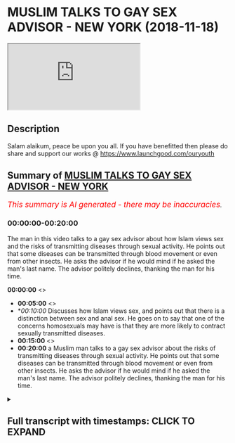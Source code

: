 # MUSLIM TALKS TO GAY SEX ADVISOR - NEW YORK (2018-11-18)

<iframe loading='lazy' allow='autoplay' src='https://www.youtube.com/embed/KLdjHNGf9XM'></iframe>

## Description

Salam alaikum, peace be upon you all. If you have benefitted then please do share and support our works @ https://www.launchgood.com/ouryouth

## Summary of [MUSLIM TALKS TO GAY SEX ADVISOR - NEW YORK](https://www.youtube.com/watch?v=KLdjHNGf9XM)


*<span style="color:red; font-size:125%">This summary is AI generated - there may be inaccuracies</span>. [](/)*

### <a onclick="modifyYTiframeseektime('0')">00:00:00-00:20:00</a>

The man in this video talks to a gay sex advisor about how Islam views sex and the risks of transmitting diseases through sexual activity. He points out that some diseases can be transmitted through blood movement or even from other insects. He asks the advisor if he would mind if he asked the man's last name. The advisor politely declines, thanking the man for his time.

**<a onclick="modifyYTiframeseektime('0')">00:00:00</a>** <>
* **<a onclick="modifyYTiframeseektime('300')">00:05:00</a>** <>
* **<a onclick="modifyYTiframeseektime('600')">00:10:00</a>* Discusses how Islam views sex, and points out that there is a distinction between sex and anal sex. He goes on to say that one of the concerns homosexuals may have is that they are more likely to contract sexually transmitted diseases.
* **<a onclick="modifyYTiframeseektime('900')">00:15:00</a>** <>
* **<a onclick="modifyYTiframeseektime('1200')">00:20:00</a>**  a Muslim man talks to a gay sex advisor about the risks of transmitting diseases through sexual activity. He points out that some diseases can be transmitted through blood movement or even from other insects. He asks the advisor if he would mind if he asked the man's last name. The advisor politely declines, thanking the man for his time.

<details><summary><h2>Full transcript with timestamps: CLICK TO EXPAND</h2></summary>

<a onclick="modifyYTiframeseektime('11')">0:00:11</a> you're ready  
<a onclick="modifyYTiframeseektime('15')">0:00:15</a> jacket he's going to a crisis you can  
<a onclick="modifyYTiframeseektime('25')">0:00:25</a> change much closer possibly changes  
<a onclick="modifyYTiframeseektime('27')">0:00:27</a> around  
<a onclick="modifyYTiframeseektime('37')">0:00:37</a> you know I questions everything from  
<a onclick="modifyYTiframeseektime('39')">0:00:39</a> Instagram  
<a onclick="modifyYTiframeseektime('43')">0:00:43</a> you're dealing with everything what are  
<a onclick="modifyYTiframeseektime('45')">0:00:45</a> okay let me ask you a question what  
<a onclick="modifyYTiframeseektime('47')">0:00:47</a> other like let's say the most common  
<a onclick="modifyYTiframeseektime('49')">0:00:49</a> problems your ear face as well as to the  
<a onclick="modifyYTiframeseektime('52')">0:00:52</a> issues that you use societal issues that  
<a onclick="modifyYTiframeseektime('54')">0:00:54</a> you keep like I keep coming up say you  
<a onclick="modifyYTiframeseektime('62')">0:01:02</a> know boil it down to the VFD I would say  
<a onclick="modifyYTiframeseektime('64')">0:01:04</a> people are not trusting their instincts  
<a onclick="modifyYTiframeseektime('77')">0:01:17</a> what do you mean by that can you give me  
<a onclick="modifyYTiframeseektime('103')">0:01:43</a> like more like a case study so you're  
<a onclick="modifyYTiframeseektime('104')">0:01:44</a> saying people are maybe they're not  
<a onclick="modifyYTiframeseektime('105')">0:01:45</a> aware or they're not confident in  
<a onclick="modifyYTiframeseektime('107')">0:01:47</a> themselves or what is it exactly they're  
<a onclick="modifyYTiframeseektime('108')">0:01:48</a> being told by multiple sources that what  
<a onclick="modifyYTiframeseektime('110')">0:01:50</a> have been one of our  
<a onclick="modifyYTiframeseektime('118')">0:01:58</a> challenges that people tell us our  
<a onclick="modifyYTiframeseektime('121')">0:02:01</a> supposed to be about sex for our bodies  
<a onclick="modifyYTiframeseektime('124')">0:02:04</a> okay  
<a onclick="modifyYTiframeseektime('127')">0:02:07</a> feel and we quickly believe that at age  
<a onclick="modifyYTiframeseektime('130')">0:02:10</a> 3 or 4 or 5 or 15 or 30  
<a onclick="modifyYTiframeseektime('134')">0:02:14</a> and it's hard to shake that so you might  
<a onclick="modifyYTiframeseektime('136')">0:02:16</a> have an instinct like I just want to  
<a onclick="modifyYTiframeseektime('139')">0:02:19</a> masturbate and that might be your thing  
<a onclick="modifyYTiframeseektime('144')">0:02:24</a> you should also be wanting to get  
<a onclick="modifyYTiframeseektime('146')">0:02:26</a> married to this type of person and we  
<a onclick="modifyYTiframeseektime('148')">0:02:28</a> having this type of sex with them and  
<a onclick="modifyYTiframeseektime('150')">0:02:30</a> once a week what spice a week but you  
<a onclick="modifyYTiframeseektime('151')">0:02:31</a> might be thinking I just want to it  
<a onclick="modifyYTiframeseektime('153')">0:02:33</a> whatever maybe you have your own beliefs  
<a onclick="modifyYTiframeseektime('156')">0:02:36</a> about what works for you is pornography  
<a onclick="modifyYTiframeseektime('158')">0:02:38</a> a big theme here in your work because is  
<a onclick="modifyYTiframeseektime('161')">0:02:41</a> it not so people certainly use doesn't  
<a onclick="modifyYTiframeseektime('167')">0:02:47</a> come out and but I think that usually  
<a onclick="modifyYTiframeseektime('169')">0:02:49</a> people have more questions around  
<a onclick="modifyYTiframeseektime('171')">0:02:51</a> interpersonal and Orin is usually not  
<a onclick="modifyYTiframeseektime('176')">0:02:56</a> into personal it born is in some way  
<a onclick="modifyYTiframeseektime('179')">0:02:59</a> interpersonal it's more the  
<a onclick="modifyYTiframeseektime('180')">0:03:00</a> interpersonal reaction where someone's  
<a onclick="modifyYTiframeseektime('181')">0:03:01</a> yeah  
<a onclick="modifyYTiframeseektime('183')">0:03:03</a> coming up against what if I ask you a  
<a onclick="modifyYTiframeseektime('187')">0:03:07</a> question do you find that there's a in  
<a onclick="modifyYTiframeseektime('190')">0:03:10</a> terms of males and females age groups  
<a onclick="modifyYTiframeseektime('192')">0:03:12</a> different demographics who seems to be  
<a onclick="modifyYTiframeseektime('196')">0:03:16</a> like let's say for example tense exhibit  
<a onclick="modifyYTiframeseektime('198')">0:03:18</a> than most insecurities or problems or  
<a onclick="modifyYTiframeseektime('200')">0:03:20</a> comments are there any specific classes  
<a onclick="modifyYTiframeseektime('204')">0:03:24</a> of people that you can say okay these  
<a onclick="modifyYTiframeseektime('205')">0:03:25</a> individuals keep coming up to think  
<a onclick="modifyYTiframeseektime('214')">0:03:34</a> about their sexuality or their gender or  
<a onclick="modifyYTiframeseektime('216')">0:03:36</a> their sexual expression or gender  
<a onclick="modifyYTiframeseektime('218')">0:03:38</a> identity yeah  
<a onclick="modifyYTiframeseektime('223')">0:03:43</a> theyõre we don't have  
<a onclick="modifyYTiframeseektime('225')">0:03:45</a> talking about but they have been dealing  
<a onclick="modifyYTiframeseektime('228')">0:03:48</a> with the front and center and sort of  
<a onclick="modifyYTiframeseektime('229')">0:03:49</a> being balanced  
<a onclick="modifyYTiframeseektime('230')">0:03:50</a> fivesome all around it  
<a onclick="modifyYTiframeseektime('232')">0:03:52</a> so in a lot of ways are people who are  
<a onclick="modifyYTiframeseektime('234')">0:03:54</a> queer or gender non-conforming or  
<a onclick="modifyYTiframeseektime('237')">0:03:57</a> transgender a lot of ways we regularly  
<a onclick="modifyYTiframeseektime('244')">0:04:04</a> challenge from family and other folks in  
<a onclick="modifyYTiframeseektime('247')">0:04:07</a> the world  
<a onclick="modifyYTiframeseektime('249')">0:04:09</a> challenged ourselves but that said I  
<a onclick="modifyYTiframeseektime('253')">0:04:13</a> really feel like one of the  
<a onclick="modifyYTiframeseektime('255')">0:04:15</a> misconceptions is that  
<a onclick="modifyYTiframeseektime('258')">0:04:18</a> different genders are extremely  
<a onclick="modifyYTiframeseektime('259')">0:04:19</a> different  
<a onclick="modifyYTiframeseektime('262')">0:04:22</a> research my stuff so there are tons of  
<a onclick="modifyYTiframeseektime('268')">0:04:28</a> I'm in you know  
<a onclick="modifyYTiframeseektime('273')">0:04:33</a> what kind of things today I mean you  
<a onclick="modifyYTiframeseektime('275')">0:04:35</a> talked about for example homosexual  
<a onclick="modifyYTiframeseektime('277')">0:04:37</a> community right are the challenges faced  
<a onclick="modifyYTiframeseektime('279')">0:04:39</a> by the homosexual community different  
<a onclick="modifyYTiframeseektime('282')">0:04:42</a> from those faced by straight people for  
<a onclick="modifyYTiframeseektime('285')">0:04:45</a> example what kind of challenge what are  
<a onclick="modifyYTiframeseektime('286')">0:04:46</a> the differences similarities in  
<a onclick="modifyYTiframeseektime('287')">0:04:47</a> differences between the two committees  
<a onclick="modifyYTiframeseektime('292')">0:04:52</a> but in other words there is not right so  
<a onclick="modifyYTiframeseektime('295')">0:04:55</a> everyone is dealing not everyone many  
<a onclick="modifyYTiframeseektime('297')">0:04:57</a> people are dealing with the nice thing  
<a onclick="modifyYTiframeseektime('301')">0:05:01</a> is that is that big theme then social me  
<a onclick="modifyYTiframeseektime('304')">0:05:04</a> is that something which I wouldn't even  
<a onclick="modifyYTiframeseektime('306')">0:05:06</a> say no okay as an example of I okay so  
<a onclick="modifyYTiframeseektime('312')">0:05:12</a> people regardless into sexual  
<a onclick="modifyYTiframeseektime('314')">0:05:14</a> orientation yes  
<a onclick="modifyYTiframeseektime('317')">0:05:17</a> you know we're dealing with similar  
<a onclick="modifyYTiframeseektime('318')">0:05:18</a> things sometimes the overal are straight  
<a onclick="modifyYTiframeseektime('321')">0:05:21</a> maybe we are dealing with you know  
<a onclick="modifyYTiframeseektime('323')">0:05:23</a> feeling like they can experiment less  
<a onclick="modifyYTiframeseektime('324')">0:05:24</a> sexually we're  
<a onclick="modifyYTiframeseektime('327')">0:05:27</a> are given in some regards people want  
<a onclick="modifyYTiframeseektime('331')">0:05:31</a> permission around being more exploratory  
<a onclick="modifyYTiframeseektime('334')">0:05:34</a> I was out of thought started to deject I  
<a onclick="modifyYTiframeseektime('336')">0:05:36</a> mean just for a simple biological  
<a onclick="modifyYTiframeseektime('339')">0:05:39</a> perspective that would not be the case  
<a onclick="modifyYTiframeseektime('341')">0:05:41</a> in the sense that obviously a man and a  
<a onclick="modifyYTiframeseektime('343')">0:05:43</a> man can't do as much as a man and a  
<a onclick="modifyYTiframeseektime('345')">0:05:45</a> woman can do I mean just by virtue of  
<a onclick="modifyYTiframeseektime('350')">0:05:50</a> the fact that there's more  
<a onclick="modifyYTiframeseektime('352')">0:05:52</a> I mean there are differentiated entry  
<a onclick="modifyYTiframeseektime('354')">0:05:54</a> point alike it's not right I mean I I'd  
<a onclick="modifyYTiframeseektime('363')">0:06:03</a> see it under present differently  
<a onclick="modifyYTiframeseektime('367')">0:06:07</a> you see it this way yeah you know if  
<a onclick="modifyYTiframeseektime('370')">0:06:10</a> because if sex is more than in this  
<a onclick="modifyYTiframeseektime('373')">0:06:13</a> invention or canal or a penis and anus  
<a onclick="modifyYTiframeseektime('375')">0:06:15</a> or penis and throat or whatever baby  
<a onclick="modifyYTiframeseektime('377')">0:06:17</a> right or because people are sexual and  
<a onclick="modifyYTiframeseektime('382')">0:06:22</a> soon  
<a onclick="modifyYTiframeseektime('383')">0:06:23</a> for example two people looking at the  
<a onclick="modifyYTiframeseektime('386')">0:06:26</a> same computer screen  
<a onclick="modifyYTiframeseektime('388')">0:06:28</a> would you consider that sex if they  
<a onclick="modifyYTiframeseektime('390')">0:06:30</a> masturbate into the same computer screen  
<a onclick="modifyYTiframeseektime('392')">0:06:32</a> if they want to cause sex that's better  
<a onclick="modifyYTiframeseektime('394')">0:06:34</a> okay so how would you define things well  
<a onclick="modifyYTiframeseektime('398')">0:06:38</a> so sex is a complicated word because it  
<a onclick="modifyYTiframeseektime('400')">0:06:40</a> has different meanings in terms of  
<a onclick="modifyYTiframeseektime('403')">0:06:43</a> characteristics okay and then there are  
<a onclick="modifyYTiframeseektime('404')">0:06:44</a> things that people do that are sexual  
<a onclick="modifyYTiframeseektime('406')">0:06:46</a> with each other that people may consider  
<a onclick="modifyYTiframeseektime('408')">0:06:48</a> sex people making solo sex or  
<a onclick="modifyYTiframeseektime('410')">0:06:50</a> masturbation sex I like to really let  
<a onclick="modifyYTiframeseektime('412')">0:06:52</a> people make those  
<a onclick="modifyYTiframeseektime('414')">0:06:54</a> quite possible this yourself you quite  
<a onclick="modifyYTiframeseektime('417')">0:06:57</a> postmodernist i know he you think  
<a onclick="modifyYTiframeseektime('419')">0:06:59</a> outside the box in a sense yeah I liked  
<a onclick="modifyYTiframeseektime('422')">0:07:02</a> it I just noticed that as I said one of  
<a onclick="modifyYTiframeseektime('427')">0:07:07</a> the biggest issues that I see  
<a onclick="modifyYTiframeseektime('429')">0:07:09</a> scripts are some ways to be sexually and  
<a onclick="modifyYTiframeseektime('432')">0:07:12</a> I don't yeah if I  
<a onclick="modifyYTiframeseektime('435')">0:07:15</a> you know suggesting that somebody really  
<a onclick="modifyYTiframeseektime('438')">0:07:18</a> should I mean there must be prominent  
<a onclick="modifyYTiframeseektime('441')">0:07:21</a> that you put in place I mean how would  
<a onclick="modifyYTiframeseektime('443')">0:07:23</a> you feel about be Kelly for example  
<a onclick="modifyYTiframeseektime('445')">0:07:25</a> questions so you'll notice if you study  
<a onclick="modifyYTiframeseektime('448')">0:07:28</a> is really taboo topics right you know  
<a onclick="modifyYTiframeseektime('452')">0:07:32</a> things that we this is a true der in the  
<a onclick="modifyYTiframeseektime('459')">0:07:39</a> u.s. there are some states which allow  
<a onclick="modifyYTiframeseektime('461')">0:07:41</a> this jelly study or even if you just  
<a onclick="modifyYTiframeseektime('470')">0:07:50</a> look at twenty eighteen persistent on  
<a onclick="modifyYTiframeseektime('471')">0:07:51</a> each hand yes  
<a onclick="modifyYTiframeseektime('475')">0:07:55</a> not yet fortunately a lot of people  
<a onclick="modifyYTiframeseektime('479')">0:07:59</a> that were trending towards greater  
<a onclick="modifyYTiframeseektime('481')">0:08:01</a> conscious actions so in that sense you  
<a onclick="modifyYTiframeseektime('484')">0:08:04</a> know one of the  
<a onclick="modifyYTiframeseektime('487')">0:08:07</a> at least his consent  
<a onclick="modifyYTiframeseektime('490')">0:08:10</a> about nonhumans living being  
<a onclick="modifyYTiframeseektime('495')">0:08:15</a> instead of non yeah what's your view on  
<a onclick="modifyYTiframeseektime('497')">0:08:17</a> that well one of the things among others  
<a onclick="modifyYTiframeseektime('500')">0:08:20</a> that we often talk about is  
<a onclick="modifyYTiframeseektime('506')">0:08:26</a> not some  
<a onclick="modifyYTiframeseektime('508')">0:08:28</a> with nonhumans here  
<a onclick="modifyYTiframeseektime('510')">0:08:30</a> [Music]  
<a onclick="modifyYTiframeseektime('515')">0:08:35</a> it does come up and it comes up a lot  
<a onclick="modifyYTiframeseektime('517')">0:08:37</a> does it really so what what kind of  
<a onclick="modifyYTiframeseektime('518')">0:08:38</a> countries does it come up in come that's  
<a onclick="modifyYTiframeseektime('519')">0:08:39</a> quite well I usually might like to not  
<a onclick="modifyYTiframeseektime('521')">0:08:41</a> name certain countries okay about which  
<a onclick="modifyYTiframeseektime('524')">0:08:44</a> countries nope / yeah maybe Neil he  
<a onclick="modifyYTiframeseektime('530')">0:08:50</a> wants to know I mean you know I would  
<a onclick="modifyYTiframeseektime('534')">0:08:54</a> say if we were you know the cameras were  
<a onclick="modifyYTiframeseektime('535')">0:08:55</a> near what not I would but I just like my  
<a onclick="modifyYTiframeseektime('537')">0:08:57</a> I understand you don't incite anything  
<a onclick="modifyYTiframeseektime('540')">0:09:00</a> yeah yeah yeah no no problem  
<a onclick="modifyYTiframeseektime('543')">0:09:03</a> yeah yeah it comes up this is this is  
<a onclick="modifyYTiframeseektime('548')">0:09:08</a> the thing this is the question like for  
<a onclick="modifyYTiframeseektime('552')">0:09:12</a> my paradigm choose do you have a  
<a onclick="modifyYTiframeseektime('555')">0:09:15</a> question because I know it's obvious I'm  
<a onclick="modifyYTiframeseektime('557')">0:09:17</a> a Muslim right I'm a believer of  
<a onclick="modifyYTiframeseektime('559')">0:09:19</a> scripture scripture list if you like  
<a onclick="modifyYTiframeseektime('560')">0:09:20</a> traditionalist and it's not just Muslims  
<a onclick="modifyYTiframeseektime('562')">0:09:22</a> that have parameters that are finally  
<a onclick="modifyYTiframeseektime('565')">0:09:25</a> all very much defined by Scriptures it's  
<a onclick="modifyYTiframeseektime('568')">0:09:28</a> also Christian Jews all sort of  
<a onclick="modifyYTiframeseektime('570')">0:09:30</a> different like you were talking about  
<a onclick="modifyYTiframeseektime('571')">0:09:31</a> kind of I think you applied it in some  
<a onclick="modifyYTiframeseektime('572')">0:09:32</a> of what you were saying so obviously for  
<a onclick="modifyYTiframeseektime('574')">0:09:34</a> us it's a matter of looking at the text  
<a onclick="modifyYTiframeseektime('576')">0:09:36</a> and seeing okay well this is in  
<a onclick="modifyYTiframeseektime('578')">0:09:38</a> accordance with God's will and it isn't  
<a onclick="modifyYTiframeseektime('580')">0:09:40</a> according to protocol so it's very much  
<a onclick="modifyYTiframeseektime('581')">0:09:41</a> divine command theory if you like you  
<a onclick="modifyYTiframeseektime('583')">0:09:43</a> know you believe that the authority goes  
<a onclick="modifyYTiframeseektime('585')">0:09:45</a> to the text and therefore  
<a onclick="modifyYTiframeseektime('586')">0:09:46</a> we act in accordance to it right so it's  
<a onclick="modifyYTiframeseektime('589')">0:09:49</a> much more rigid if you like it's these  
<a onclick="modifyYTiframeseektime('591')">0:09:51</a> are the parameters right you can't go  
<a onclick="modifyYTiframeseektime('593')">0:09:53</a> for for example homosexuality and Islam  
<a onclick="modifyYTiframeseektime('595')">0:09:55</a> is not permissible you know obviously  
<a onclick="modifyYTiframeseektime('598')">0:09:58</a> Judaism in Australia it's not  
<a onclick="modifyYTiframeseektime('600')">0:10:00</a> permissible you can't have sex with  
<a onclick="modifyYTiframeseektime('601')">0:10:01</a> another man or a woman having sex with  
<a onclick="modifyYTiframeseektime('605')">0:10:05</a> another woman in fact  
<a onclick="modifyYTiframeseektime('606')">0:10:06</a> Islam wouldn't define a woman you know a  
<a onclick="modifyYTiframeseektime('610')">0:10:10</a> pleasure in another woman has even sex  
<a onclick="modifyYTiframeseektime('612')">0:10:12</a> frankly right because because we this  
<a onclick="modifyYTiframeseektime('614')">0:10:14</a> there's very key definitions for  
<a onclick="modifyYTiframeseektime('617')">0:10:17</a> instance sex would be seen as either  
<a onclick="modifyYTiframeseektime('620')">0:10:20</a> penetration from a vagina in a Varnado  
<a onclick="modifyYTiframeseektime('623')">0:10:23</a> sense all analysis these two things  
<a onclick="modifyYTiframeseektime('625')">0:10:25</a> would be  
<a onclick="modifyYTiframeseektime('626')">0:10:26</a> as a section Islam that wouldn't be seen  
<a onclick="modifyYTiframeseektime('630')">0:10:30</a> as sex enough would not it's something  
<a onclick="modifyYTiframeseektime('634')">0:10:34</a> extra something else but it's not sex in  
<a onclick="modifyYTiframeseektime('637')">0:10:37</a> the in the in the scripture in a strict  
<a onclick="modifyYTiframeseektime('640')">0:10:40</a> scriptural sense so yeah so from that  
<a onclick="modifyYTiframeseektime('644')">0:10:44</a> perspective we have very strict  
<a onclick="modifyYTiframeseektime('646')">0:10:46</a> guidelines and things like that but it  
<a onclick="modifyYTiframeseektime('649')">0:10:49</a> always but it is a no sex is not allowed  
<a onclick="modifyYTiframeseektime('651')">0:10:51</a> in Islam quite it's considered sex yeah  
<a onclick="modifyYTiframeseektime('654')">0:10:54</a> just sorry thank you for the  
<a onclick="modifyYTiframeseektime('656')">0:10:56</a> clarification it's not allowed whether  
<a onclick="modifyYTiframeseektime('658')">0:10:58</a> it's from man to man or man to woman by  
<a onclick="modifyYTiframeseektime('660')">0:11:00</a> a woman  
<a onclick="modifyYTiframeseektime('662')">0:11:02</a> now lesson won't remember that's not  
<a onclick="modifyYTiframeseektime('664')">0:11:04</a> what's the wrath that's very possible  
<a onclick="modifyYTiframeseektime('665')">0:11:05</a> happens all the time actually it's  
<a onclick="modifyYTiframeseektime('667')">0:11:07</a> actually I'm saying that in a lot of  
<a onclick="modifyYTiframeseektime('670')">0:11:10</a> those sex shops here it's one of the  
<a onclick="modifyYTiframeseektime('672')">0:11:12</a> most common classes that we teach about  
<a onclick="modifyYTiframeseektime('675')">0:11:15</a> golf  
<a onclick="modifyYTiframeseektime('676')">0:11:16</a> so women having anal sex with men  
<a onclick="modifyYTiframeseektime('680')">0:11:20</a> Bhavana t monster it's a bit unusual it  
<a onclick="modifyYTiframeseektime('683')">0:11:23</a> doesn't undermine lesbianism in a sense  
<a onclick="modifyYTiframeseektime('685')">0:11:25</a> right because if a woman is strapping on  
<a onclick="modifyYTiframeseektime('687')">0:11:27</a> sorry to say why she's doing that then  
<a onclick="modifyYTiframeseektime('692')">0:11:32</a> it doesn't that kind of in a sense under  
<a onclick="modifyYTiframeseektime('694')">0:11:34</a> - sexual lesbian at least like because  
<a onclick="modifyYTiframeseektime('696')">0:11:36</a> sexual lesbians do lashes you know kind  
<a onclick="modifyYTiframeseektime('699')">0:11:39</a> of being attracted to the female organs  
<a onclick="modifyYTiframeseektime('702')">0:11:42</a> in a post office even to male sexual  
<a onclick="modifyYTiframeseektime('704')">0:11:44</a> things but if you're if you're trying to  
<a onclick="modifyYTiframeseektime('706')">0:11:46</a> emulate no sexual organs and it would  
<a onclick="modifyYTiframeseektime('708')">0:11:48</a> kind of in price on how that you're  
<a onclick="modifyYTiframeseektime('710')">0:11:50</a> sexually attracted to them so maybe that  
<a onclick="modifyYTiframeseektime('712')">0:11:52</a> women that do that shouldn't they be  
<a onclick="modifyYTiframeseektime('714')">0:11:54</a> accused of some kind of bisexual that  
<a onclick="modifyYTiframeseektime('716')">0:11:56</a> way refusing it is it not it's not  
<a onclick="modifyYTiframeseektime('718')">0:11:58</a> viewable into available  
<a onclick="modifyYTiframeseektime('729')">0:12:09</a> I've been somewhere that the shape of a  
<a onclick="modifyYTiframeseektime('731')">0:12:11</a> penis there's a lot of you know I think  
<a onclick="modifyYTiframeseektime('737')">0:12:17</a> maybe assumptions and it built into that  
<a onclick="modifyYTiframeseektime('739')">0:12:19</a> and so what's your view on here's the  
<a onclick="modifyYTiframeseektime('742')">0:12:22</a> thing right anus has a gang of nerve  
<a onclick="modifyYTiframeseektime('745')">0:12:25</a> endings okay and so the [ __ ] me off  
<a onclick="modifyYTiframeseektime('750')">0:12:30</a> right the anus is a sensitive area  
<a onclick="modifyYTiframeseektime('757')">0:12:37</a> other people breaking so whether good  
<a onclick="modifyYTiframeseektime('760')">0:12:40</a> so another partner a partner who's male  
<a onclick="modifyYTiframeseektime('765')">0:12:45</a> transgender a person it's a partner who  
<a onclick="modifyYTiframeseektime('767')">0:12:47</a> they can't see and they don't know it's  
<a onclick="modifyYTiframeseektime('769')">0:12:49</a> a severe and woman are transgender  
<a onclick="modifyYTiframeseektime('771')">0:12:51</a> person stimulating my anus their anus  
<a onclick="modifyYTiframeseektime('775')">0:12:55</a> you can also question and this is  
<a onclick="modifyYTiframeseektime('778')">0:12:58</a> because I was looking at some reports  
<a onclick="modifyYTiframeseektime('780')">0:13:00</a> you useful for the UN is no so I was  
<a onclick="modifyYTiframeseektime('783')">0:13:03</a> looking at some report from the World  
<a onclick="modifyYTiframeseektime('784')">0:13:04</a> Health Organization and also we've got  
<a onclick="modifyYTiframeseektime('787')">0:13:07</a> in the UK cuz I'm from the UK probably  
<a onclick="modifyYTiframeseektime('788')">0:13:08</a> together Maxim right we've got some  
<a onclick="modifyYTiframeseektime('791')">0:13:11</a> reports written by the NHS acceptor and  
<a onclick="modifyYTiframeseektime('794')">0:13:14</a> what seems to be a common thing that is  
<a onclick="modifyYTiframeseektime('796')">0:13:16</a> said and we're not saying that  
<a onclick="modifyYTiframeseektime('798')">0:13:18</a> correlation equals causation any of that  
<a onclick="modifyYTiframeseektime('799')">0:13:19</a> but we're saying that one thing which is  
<a onclick="modifyYTiframeseektime('801')">0:13:21</a> commonly said about homosexuals they  
<a onclick="modifyYTiframeseektime('803')">0:13:23</a> they have a higher propensity to  
<a onclick="modifyYTiframeseektime('807')">0:13:27</a> sexually transmitted diseases in fact  
<a onclick="modifyYTiframeseektime('809')">0:13:29</a> there's some like the wh old since it's  
<a onclick="modifyYTiframeseektime('811')">0:13:31</a> like 13 times more likely to contract  
<a onclick="modifyYTiframeseektime('813')">0:13:33</a> aid 13 times more likely to contract  
<a onclick="modifyYTiframeseektime('815')">0:13:35</a> gonorrhea or whatever it may be right so  
<a onclick="modifyYTiframeseektime('819')">0:13:39</a> I guess what I'm asking is if we're if  
<a onclick="modifyYTiframeseektime('822')">0:13:42</a> we're doing the social analysis here of  
<a onclick="modifyYTiframeseektime('824')">0:13:44</a> of homosexual type sex or anal sex not  
<a onclick="modifyYTiframeseektime('829')">0:13:49</a> even just a man and a man to be a man a  
<a onclick="modifyYTiframeseektime('830')">0:13:50</a> woman even if we don't you know sex or  
<a onclick="modifyYTiframeseektime('835')">0:13:55</a> I'm calling I'm calling an anal sex for  
<a onclick="modifyYTiframeseektime('838')">0:13:58</a> now yeah but also specifically because  
<a onclick="modifyYTiframeseektime('840')">0:14:00</a> all statistics are specified from  
<a onclick="modifyYTiframeseektime('842')">0:14:02</a> sexuals right ok so those 2 to 6 times  
<a onclick="modifyYTiframeseektime('846')">0:14:06</a> just McCrory there's not about anal sex  
<a onclick="modifyYTiframeseektime('848')">0:14:08</a> about homosexuals yeah so could there be  
<a onclick="modifyYTiframeseektime('851')">0:14:11</a> a case that homosexual sex if we're  
<a onclick="modifyYTiframeseektime('855')">0:14:15</a> looking at a kind of an aggregate of  
<a onclick="modifyYTiframeseektime('856')">0:14:16</a> social pros and cons could be more  
<a onclick="modifyYTiframeseektime('861')">0:14:21</a> harmful than is producer but he just  
<a onclick="modifyYTiframeseektime('876')">0:14:36</a> won't face any sex this point of  
<a onclick="modifyYTiframeseektime('878')">0:14:38</a> homosexuals having more likelihood of  
<a onclick="modifyYTiframeseektime('880')">0:14:40</a> you see contracting those diseases is  
<a onclick="modifyYTiframeseektime('884')">0:14:44</a> that is that concern for it within  
<a onclick="modifyYTiframeseektime('886')">0:14:46</a> homosexual circles or  
<a onclick="modifyYTiframeseektime('893')">0:14:53</a> so yes I think that one of the things  
<a onclick="modifyYTiframeseektime('895')">0:14:55</a> that would be beneficial is to just  
<a onclick="modifyYTiframeseektime('898')">0:14:58</a> broaden our understanding of sex so  
<a onclick="modifyYTiframeseektime('901')">0:15:01</a> there's  
<a onclick="modifyYTiframeseektime('901')">0:15:01</a> hey sex is not homosexual sex there are  
<a onclick="modifyYTiframeseektime('905')">0:15:05</a> people who get together and do things  
<a onclick="modifyYTiframeseektime('907')">0:15:07</a> with their bodies that may  
<a onclick="modifyYTiframeseektime('910')">0:15:10</a> so there's not one type of  
<a onclick="modifyYTiframeseektime('914')">0:15:14</a> it's just people just proteins with  
<a onclick="modifyYTiframeseektime('916')">0:15:16</a> their bodies I feel good or that maybe  
<a onclick="modifyYTiframeseektime('918')">0:15:18</a> build  
<a onclick="modifyYTiframeseektime('920')">0:15:20</a> right  
<a onclick="modifyYTiframeseektime('923')">0:15:23</a> I guess your question is is when things  
<a onclick="modifyYTiframeseektime('927')">0:15:27</a> happen to certain communities are they  
<a onclick="modifyYTiframeseektime('928')">0:15:28</a> concerning  
<a onclick="modifyYTiframeseektime('930')">0:15:30</a> yeah I mean let's be frank I mean all  
<a onclick="modifyYTiframeseektime('933')">0:15:33</a> communities have to be somewhat  
<a onclick="modifyYTiframeseektime('934')">0:15:34</a> introspective right in the sense that  
<a onclick="modifyYTiframeseektime('937')">0:15:37</a> for example if there are diseases  
<a onclick="modifyYTiframeseektime('940')">0:15:40</a> related to certain race groups I don't  
<a onclick="modifyYTiframeseektime('942')">0:15:42</a> think it's racist to kind of clarify  
<a onclick="modifyYTiframeseektime('944')">0:15:44</a> that for example sub-saharan Africa we  
<a onclick="modifyYTiframeseektime('946')">0:15:46</a> have there's more likelihood of there  
<a onclick="modifyYTiframeseektime('948')">0:15:48</a> being AIDS it's not I'm not saying it's  
<a onclick="modifyYTiframeseektime('949')">0:15:49</a> for racial reason but when we start to  
<a onclick="modifyYTiframeseektime('952')">0:15:52</a> kind of look at these things objectively  
<a onclick="modifyYTiframeseektime('954')">0:15:54</a> scientifically if you like right you  
<a onclick="modifyYTiframeseektime('956')">0:15:56</a> know science can be very useful in these  
<a onclick="modifyYTiframeseektime('958')">0:15:58</a> things right all I'm asking is that if  
<a onclick="modifyYTiframeseektime('961')">0:16:01</a> if there is a spread of disease which is  
<a onclick="modifyYTiframeseektime('963')">0:16:03</a> exacerbated in a certain community  
<a onclick="modifyYTiframeseektime('965')">0:16:05</a> doesn't it make sense to question the  
<a onclick="modifyYTiframeseektime('968')">0:16:08</a> reasoning for that disease yeah so so  
<a onclick="modifyYTiframeseektime('971')">0:16:11</a> from that perspective going back to  
<a onclick="modifyYTiframeseektime('973')">0:16:13</a> because I think the paradigm you're  
<a onclick="modifyYTiframeseektime('974')">0:16:14</a> working from is so long as it feels good  
<a onclick="modifyYTiframeseektime('975')">0:16:15</a> it's it's okay it's permissible so long  
<a onclick="modifyYTiframeseektime('982')">0:16:22</a> as this consent and it feels good I mean  
<a onclick="modifyYTiframeseektime('983')">0:16:23</a> no one's maybe harming each other  
<a onclick="modifyYTiframeseektime('985')">0:16:25</a> ya know rape or anything like that right  
<a onclick="modifyYTiframeseektime('988')">0:16:28</a> so if that's kind of like a liberal  
<a onclick="modifyYTiframeseektime('990')">0:16:30</a> opposition  
<a onclick="modifyYTiframeseektime('993')">0:16:33</a> why not  
<a onclick="modifyYTiframeseektime('1000')">0:16:40</a> yeah I would I would consider a liberal  
<a onclick="modifyYTiframeseektime('1002')">0:16:42</a> only because it conforms to  
<a onclick="modifyYTiframeseektime('1004')">0:16:44</a> philosophical liberalism right so yeah  
<a onclick="modifyYTiframeseektime('1006')">0:16:46</a> so in the sense that you know you can do  
<a onclick="modifyYTiframeseektime('1008')">0:16:48</a> everyone so long as you don't harm  
<a onclick="modifyYTiframeseektime('1009')">0:16:49</a> anyone else right so but here what  
<a onclick="modifyYTiframeseektime('1012')">0:16:52</a> Antoine ask me more specifically is if  
<a onclick="modifyYTiframeseektime('1014')">0:16:54</a> we can identify a social harm ha yeah a  
<a onclick="modifyYTiframeseektime('1020')">0:17:00</a> social harm which might not be direct  
<a onclick="modifyYTiframeseektime('1022')">0:17:02</a> what might be indirect right I might be  
<a onclick="modifyYTiframeseektime('1027')">0:17:07</a> identified when looking at a broad scale  
<a onclick="modifyYTiframeseektime('1031')">0:17:11</a> kind of time period so isn't it isn't it  
<a onclick="modifyYTiframeseektime('1037')">0:17:17</a> important for us to kind of question the  
<a onclick="modifyYTiframeseektime('1039')">0:17:19</a> reasons why this is happening in a  
<a onclick="modifyYTiframeseektime('1045')">0:17:25</a> nutshell if we know that the spread of  
<a onclick="modifyYTiframeseektime('1048')">0:17:28</a> diseases is exacerbated yes  
<a onclick="modifyYTiframeseektime('1051')">0:17:31</a> if the certain kind of sexual experiment  
<a onclick="modifyYTiframeseektime('1053')">0:17:33</a> is done between men and men anal sex  
<a onclick="modifyYTiframeseektime('1057')">0:17:37</a> shouldn't be questioned having sex in  
<a onclick="modifyYTiframeseektime('1060')">0:17:40</a> this way  
<a onclick="modifyYTiframeseektime('1066')">0:17:46</a> okay let me put it this way what are you  
<a onclick="modifyYTiframeseektime('1070')">0:17:50</a> trying to convince me of that or use do  
<a onclick="modifyYTiframeseektime('1072')">0:17:52</a> you want to do you want to know my  
<a onclick="modifyYTiframeseektime('1074')">0:17:54</a> opinion what's what are you I think it's  
<a onclick="modifyYTiframeseektime('1078')">0:17:58</a> a little bit more into baiting I'm just  
<a onclick="modifyYTiframeseektime('1080')">0:18:00</a> trying to see usually people sit down  
<a onclick="modifyYTiframeseektime('1082')">0:18:02</a> and never questions about someone  
<a onclick="modifyYTiframeseektime('1083')">0:18:03</a> they're dating or whatever it is  
<a onclick="modifyYTiframeseektime('1086')">0:18:06</a> yes yes I know but I'm trying to make  
<a onclick="modifyYTiframeseektime('1088')">0:18:08</a> I'm trying to understand seems like  
<a onclick="modifyYTiframeseektime('1090')">0:18:10</a> you're trying to put him in a corner  
<a onclick="modifyYTiframeseektime('1091')">0:18:11</a> that's my impression yeah it's true  
<a onclick="modifyYTiframeseektime('1095')">0:18:15</a> because that's what you're doing you're  
<a onclick="modifyYTiframeseektime('1096')">0:18:16</a> kind of interrogating him you don't have  
<a onclick="modifyYTiframeseektime('1098')">0:18:18</a> a specific question I'm fine I will say  
<a onclick="modifyYTiframeseektime('1107')">0:18:27</a> this though let's make this your last  
<a onclick="modifyYTiframeseektime('1109')">0:18:29</a> push it because I'm going to here to a  
<a onclick="modifyYTiframeseektime('1110')">0:18:30</a> five and I like to see a lot of people  
<a onclick="modifyYTiframeseektime('1111')">0:18:31</a> so no problem yeah yeah but your last  
<a onclick="modifyYTiframeseektime('1114')">0:18:34</a> person yeah so what one wonking eyes  
<a onclick="modifyYTiframeseektime('1117')">0:18:37</a> this drug if you deal with person visit  
<a onclick="modifyYTiframeseektime('1122')">0:18:42</a> a question or a statement let's start  
<a onclick="modifyYTiframeseektime('1123')">0:18:43</a> there question okay my question is  
<a onclick="modifyYTiframeseektime('1127')">0:18:47</a> simply  
<a onclick="modifyYTiframeseektime('1129')">0:18:49</a> if we can identify that X practice  
<a onclick="modifyYTiframeseektime('1134')">0:18:54</a> whoever that practice may be is causing  
<a onclick="modifyYTiframeseektime('1138')">0:18:58</a> is having an effect on society which  
<a onclick="modifyYTiframeseektime('1143')">0:19:03</a> might be detrimental  
<a onclick="modifyYTiframeseektime('1147')">0:19:07</a> shouldn't we question banks practice  
<a onclick="modifyYTiframeseektime('1149')">0:19:09</a> sure so you're saying like if men great  
<a onclick="modifyYTiframeseektime('1152')">0:19:12</a> women all the time which happens all the  
<a onclick="modifyYTiframeseektime('1154')">0:19:14</a> time you're saying simply question men  
<a onclick="modifyYTiframeseektime('1157')">0:19:17</a> living  
<a onclick="modifyYTiframeseektime('1157')">0:19:17</a> I don't think anyone questions that I  
<a onclick="modifyYTiframeseektime('1159')">0:19:19</a> think everyone knows that I think that's  
<a onclick="modifyYTiframeseektime('1161')">0:19:21</a> a university accepted at 1-over you're  
<a onclick="modifyYTiframeseektime('1163')">0:19:23</a> saying if most people accept up that's a  
<a onclick="modifyYTiframeseektime('1166')">0:19:26</a> long thing okay so you're you're so the  
<a onclick="modifyYTiframeseektime('1170')">0:19:30</a> question is that people idea has to same  
<a onclick="modifyYTiframeseektime('1172')">0:19:32</a> when you just ask  
<a onclick="modifyYTiframeseektime('1172')">0:19:32</a> [Music]  
<a onclick="modifyYTiframeseektime('1174')">0:19:34</a> let me give an example right you know  
<a onclick="modifyYTiframeseektime('1176')">0:19:36</a> you know you know in the UK right you  
<a onclick="modifyYTiframeseektime('1179')">0:19:39</a> know smoking cigarettes I don't know  
<a onclick="modifyYTiframeseektime('1181')">0:19:41</a> what the rules are here but inside this  
<a onclick="modifyYTiframeseektime('1182')">0:19:42</a> is quite a law I don't know if it exists  
<a onclick="modifyYTiframeseektime('1184')">0:19:44</a> in this country or not  
<a onclick="modifyYTiframeseektime('1185')">0:19:45</a> passive smoke so for example am I going  
<a onclick="modifyYTiframeseektime('1187')">0:19:47</a> to the fair we can't smoke in this  
<a onclick="modifyYTiframeseektime('1189')">0:19:49</a> inside are you caught in the park isn't  
<a onclick="modifyYTiframeseektime('1190')">0:19:50</a> really oh that's interesting  
<a onclick="modifyYTiframeseektime('1192')">0:19:52</a> no flash you can smoke outside but you  
<a onclick="modifyYTiframeseektime('1194')">0:19:54</a> can't smoke inside yeah so if you go  
<a onclick="modifyYTiframeseektime('1196')">0:19:56</a> into a restaurant like Starbucks you  
<a onclick="modifyYTiframeseektime('1197')">0:19:57</a> can't smoke inside the thing and the  
<a onclick="modifyYTiframeseektime('1199')">0:19:59</a> rationale behind that is well if you do  
<a onclick="modifyYTiframeseektime('1201')">0:20:01</a> if you smoke and driving someone else  
<a onclick="modifyYTiframeseektime('1203')">0:20:03</a> but when you're having sex  
<a onclick="modifyYTiframeseektime('1204')">0:20:04</a> someone is deciding if I have sex with  
<a onclick="modifyYTiframeseektime('1207')">0:20:07</a> someone walking by that's me deciding to  
<a onclick="modifyYTiframeseektime('1209')">0:20:09</a> have sex with no no no yeah but what I'm  
<a onclick="modifyYTiframeseektime('1211')">0:20:11</a> saying is this this is the imagine want  
<a onclick="modifyYTiframeseektime('1213')">0:20:13</a> to draw we've specially transmitted  
<a onclick="modifyYTiframeseektime('1215')">0:20:15</a> diseases not all of them are transmitted  
<a onclick="modifyYTiframeseektime('1217')">0:20:17</a> through sex right it can be through  
<a onclick="modifyYTiframeseektime('1223')">0:20:23</a> blood movement or even even gonorrhea or  
<a onclick="modifyYTiframeseektime('1227')">0:20:27</a> syphilis a lot of them can be  
<a onclick="modifyYTiframeseektime('1228')">0:20:28</a> transferred transferred from other than  
<a onclick="modifyYTiframeseektime('1230')">0:20:30</a> sex you can transfer their yeah from so  
<a onclick="modifyYTiframeseektime('1233')">0:20:33</a> for example a mother can transfer a in  
<a onclick="modifyYTiframeseektime('1235')">0:20:35</a> an area syphilis or many of those  
<a onclick="modifyYTiframeseektime('1239')">0:20:39</a> diseases  
<a onclick="modifyYTiframeseektime('1240')">0:20:40</a> oh what's that one you got cosa yeah  
<a onclick="modifyYTiframeseektime('1243')">0:20:43</a> that's perfect right so that can be  
<a onclick="modifyYTiframeseektime('1245')">0:20:45</a> trying that can be transmitted from oven  
<a onclick="modifyYTiframeseektime('1248')">0:20:48</a> and sexy sure I'm giving you I'm not  
<a onclick="modifyYTiframeseektime('1251')">0:20:51</a> sure I'm not I'm not an expert at this  
<a onclick="modifyYTiframeseektime('1252')">0:20:52</a> you are right but let's take aids is an  
<a onclick="modifyYTiframeseektime('1255')">0:20:55</a> example yeah it can definitely be  
<a onclick="modifyYTiframeseektime('1257')">0:20:57</a> transmitted by okay  
<a onclick="modifyYTiframeseektime('1260')">0:21:00</a> is that your I just I just in terms of  
<a onclick="modifyYTiframeseektime('1262')">0:21:02</a> time I want you to ask your last for  
<a onclick="modifyYTiframeseektime('1264')">0:21:04</a> some really yeah yeah I'm with you on  
<a onclick="modifyYTiframeseektime('1266')">0:21:06</a> that box you see what I'm saying yeah  
<a onclick="modifyYTiframeseektime('1269')">0:21:09</a> if aids can be transmitted from other  
<a onclick="modifyYTiframeseektime('1271')">0:21:11</a> insects yeah yeah I say for example we  
<a onclick="modifyYTiframeseektime('1273')">0:21:13</a> can identify that a homosexual sex and  
<a onclick="modifyYTiframeseektime('1276')">0:21:16</a> creates more a it may not actual sex is  
<a onclick="modifyYTiframeseektime('1280')">0:21:20</a> not three mornings but I really  
<a onclick="modifyYTiframeseektime('1282')">0:21:22</a> appreciate it and I know that's true  
<a onclick="modifyYTiframeseektime('1283')">0:21:23</a> just in terms of time  
<a onclick="modifyYTiframeseektime('1286')">0:21:26</a> can I ask him to well she just real  
<a onclick="modifyYTiframeseektime('1288')">0:21:28</a> quickly yeah will you mind but thank you  
<a onclick="modifyYTiframeseektime('1294')">0:21:34</a> for your time Mike thank you thank you  
<a onclick="modifyYTiframeseektime('1295')">0:21:35</a> yes or no answers  
</details>